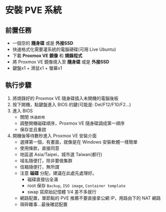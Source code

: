 # 安裝 PVE 系統

## 前置任務

- 一個空的 **隨身碟** 或是 **外接SSD**
- 快速格式化需要灌系統的電腦硬碟(可用 Live Ubuntu)
- 下載 **Proxmox VE 鏡像** 和 **燒錄程式**
- 將 Proxmox VE 鏡像燒入至 **隨身碟** 或是 **外接SSD**
- 鍵盤x1  + 滑鼠x1 + 螢幕x1

## 執行步驟

1. 將燒錄好的 Proxmox VE 隨身碟插入未開機的電腦後板
2. 按下開機，點鍵盤進入 BIOS 的鍵(可能是: Del/F12/F10/F2...)
3. 進入 BIOS
    - 關閉 `快速啟用`
    - 調整開機磁碟順序，Proxmox VE 隨身碟調成第一順序
    - 保存並且重啟
4. 開機後等待數秒進入 Proxmox VE 安裝介面
    - 選擇第一個，有畫面，就像是在 Windows 安裝軟體一樣簡單
    - 使用條款，直接同意
    - 地區選 Asia/Taipei，城市選 Taiwan(都行)
    - 域名隨便打，除非要做集群
    - 信箱隨便打，無所謂
    - 注意 **磁碟** 分配，建議在此處先處理好。
        - 磁碟直接佔全滿
        - root 保存 `Backup`, `ISO image`, `Container template`
        - swap 寫原始記憶體 1/4 差不多就行
    - 網路配置，單節點的 PVE 推薦不要直接拿公網 IP，用路由下的 NAT 網路
    - 瑣碎雜事...最後確認配置


